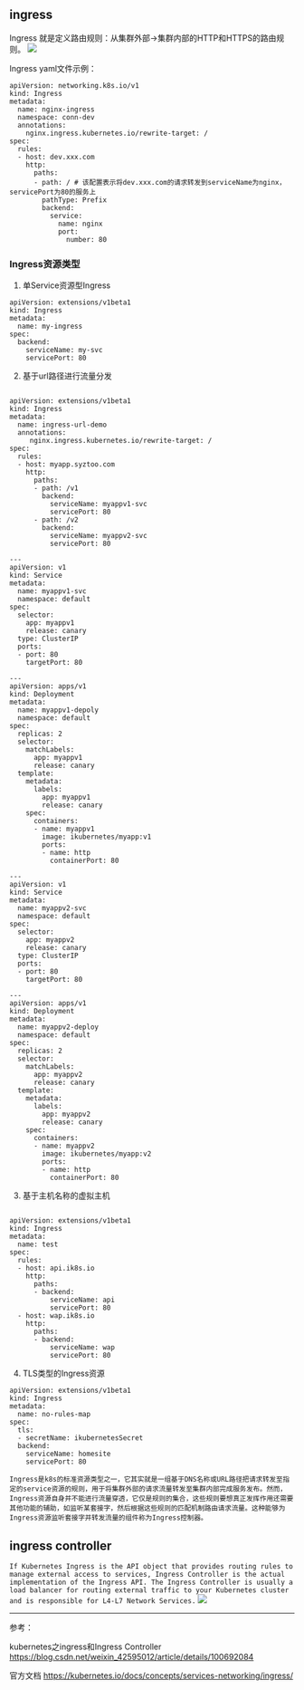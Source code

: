 ## ingress
Ingress 就是定义路由规则：从集群外部→集群内部的HTTP和HTTPS的路由规则。
![](https://img2018.cnblogs.com/blog/1156961/201812/1156961-20181225142325638-2072946633.png)

Ingress yaml文件示例：
```
apiVersion: networking.k8s.io/v1
kind: Ingress
metadata:
  name: nginx-ingress
  namespace: conn-dev
  annotations:
    nginx.ingress.kubernetes.io/rewrite-target: /
spec:
  rules:
  - host: dev.xxx.com
    http:
      paths:
      - path: / # 该配置表示将dev.xxx.com的请求转发到serviceName为nginx，servicePort为80的服务上
        pathType: Prefix
        backend:
          service:
            name: nginx
            port:
              number: 80
```
### Ingress资源类型
1. 单Service资源型Ingress
```
apiVersion: extensions/v1beta1
kind: Ingress
metadata:
  name: my-ingress
spec:
  backend:
    serviceName: my-svc
    servicePort: 80
```
2. 基于url路径进行流量分发
```

apiVersion: extensions/v1beta1
kind: Ingress
metadata:
  name: ingress-url-demo
  annotations:
     nginx.ingress.kubernetes.io/rewrite-target: /
spec:
  rules:
  - host: myapp.syztoo.com
    http:
      paths:
      - path: /v1
        backend:
          serviceName: myappv1-svc
          servicePort: 80
      - path: /v2
        backend:
          serviceName: myappv2-svc
          servicePort: 80
 
---
apiVersion: v1
kind: Service
metadata:
  name: myappv1-svc
  namespace: default
spec:
  selector:
    app: myappv1
    release: canary
  type: ClusterIP
  ports: 
  - port: 80
    targetPort: 80
 
---
apiVersion: apps/v1
kind: Deployment
metadata:
  name: myappv1-depoly
  namespace: default
spec:
  replicas: 2
  selector:
    matchLabels:
      app: myappv1
      release: canary
  template:
    metadata:
      labels: 
        app: myappv1
        release: canary
    spec:
      containers:
      - name: myappv1
        image: ikubernetes/myapp:v1
        ports:
        - name: http
          containerPort: 80
 
---
apiVersion: v1
kind: Service
metadata:
  name: myappv2-svc
  namespace: default
spec:
  selector:
    app: myappv2
    release: canary
  type: ClusterIP
  ports: 
  - port: 80
    targetPort: 80
 
---
apiVersion: apps/v1
kind: Deployment
metadata:
  name: myappv2-deploy
  namespace: default
spec:
  replicas: 2
  selector:
    matchLabels:
      app: myappv2
      release: canary
  template:
    metadata:
      labels: 
        app: myappv2
        release: canary
    spec:
      containers:
      - name: myappv2
        image: ikubernetes/myapp:v2
        ports:
        - name: http
          containerPort: 80
```
3. 基于主机名称的虚拟主机
```

apiVersion: extensions/v1beta1
kind: Ingress
metadata:
  name: test
spec:
  rules:
  - host: api.ik8s.io
    http: 
      paths:
      - backend:
          serviceName: api
          servicePort: 80
  - host: wap.ik8s.io
    http: 
      paths:
      - backend:
          serviceName: wap
          servicePort: 80
```
4. TLS类型的Ingress资源
```
apiVersion: extensions/v1beta1
kind: Ingress
metadata:
  name: no-rules-map
spec: 
  tls:
  - secretName: ikubernetesSecret
  backend:
    serviceName: homesite
    servicePort: 80
```

``
Ingress是k8s的标准资源类型之一，它其实就是一组基于DNS名称或URL路径把请求转发至指定的service资源的规则，用于将集群外部的请求流量转发至集群内部完成服务发布。然而，Ingress资源自身并不能进行流量穿透，它仅是规则的集合，这些规则要想真正发挥作用还需要其他功能的辅助，如监听某套接字，然后根据这些规则的匹配机制路由请求流量。这种能够为Ingress资源监听套接字并转发流量的组件称为Ingress控制器。
``






## ingress controller
``
If Kubernetes Ingress is the API object that provides routing rules to manage external access to services, Ingress Controller is the actual implementation of the Ingress API. The Ingress Controller is usually a load balancer for routing external traffic to your Kubernetes cluster and is responsible for L4-L7 Network Services.
``
![](https://img-blog.csdnimg.cn/20190910113006302.png?x-oss-process=image/watermark,type_ZmFuZ3poZW5naGVpdGk,shadow_10,text_aHR0cHM6Ly9ibG9nLmNzZG4ubmV0L3dlaXhpbl80MjU5NTAxMg==,size_16,color_FFFFFF,t_70)


---


参考：

kubernetes之ingress和Ingress Controller https://blog.csdn.net/weixin_42595012/article/details/100692084

官方文档 https://kubernetes.io/docs/concepts/services-networking/ingress/
